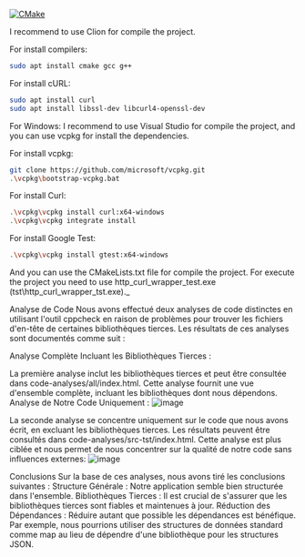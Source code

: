 [![CMake](https://github.com/CandasKat/http_curl_wrapper/actions/workflows/msvc.yml/badge.svg)](https://github.com/CandasKat/http_curl_wrapper/actions/workflows/msvc.yml)

I recommend to use Clion for compile the project.

For install compilers:

```bash
sudo apt install cmake gcc g++
```

For install cURL:

```bash
sudo apt install curl
sudo apt install libssl-dev libcurl4-openssl-dev
```


For Windows:
I recommend to use Visual Studio for compile the project, and you can use vcpkg for install the dependencies.

For install vcpkg:

```bash
git clone https://github.com/microsoft/vcpkg.git
.\vcpkg\bootstrap-vcpkg.bat
```


For install Curl:

```bash
.\vcpkg\vcpkg install curl:x64-windows
.\vcpkg\vcpkg integrate install
```


For install Google Test:

```bash
.\vcpkg\vcpkg install gtest:x64-windows
```

And you can use the CMakeLists.txt file for compile the project.
For execute the project you need to use http_curl_wrapper_test.exe (tst\http_curl_wrapper_tst.exe)._

Analyse de Code
Nous avons effectué deux analyses de code distinctes en utilisant l'outil cppcheck en raison de problèmes pour trouver les fichiers d'en-tête de certaines bibliothèques tierces. Les résultats de ces analyses sont documentés comme suit :

Analyse Complète Incluant les Bibliothèques Tierces :

La première analyse inclut les bibliothèques tierces et peut être consultée dans code-analyses/all/index.html.
Cette analyse fournit une vue d'ensemble complète, incluant les bibliothèques dont nous dépendons.
Analyse de Notre Code Uniquement :
![image](https://github.com/CandasKat/http_curl_wrapper/assets/91725854/9ebf5715-bff8-415b-a2a9-12bfc8fd2352)


La seconde analyse se concentre uniquement sur le code que nous avons écrit, en excluant les bibliothèques tierces. Les résultats peuvent être consultés dans code-analyses/src-tst/index.html.
Cette analyse est plus ciblée et nous permet de nous concentrer sur la qualité de notre code sans influences externes:
![image](https://github.com/CandasKat/http_curl_wrapper/assets/91725854/d5d303c3-737a-4391-96f0-e83f95761ce4)


Conclusions
Sur la base de ces analyses, nous avons tiré les conclusions suivantes :
Structure Générale : Notre application semble bien structurée dans l'ensemble.
Bibliothèques Tierces : Il est crucial de s'assurer que les bibliothèques tierces sont fiables et maintenues à jour.
Réduction des Dépendances : Réduire autant que possible les dépendances est bénéfique. Par exemple, nous pourrions utiliser des structures de données standard comme map au lieu de dépendre d'une bibliothèque pour les structures JSON.
